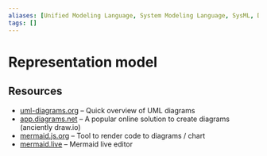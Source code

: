 ```yaml
---
aliases: [Unified Modeling Language, System Modeling Language, SysML, Diagrams]
tags: []
---
```


# Representation model

## Resources

- [uml-diagrams.org](https://www.uml-diagrams.org/) – Quick overview of UML diagrams
- [app.diagrams.net](https://app.diagrams.net/) – A popular online solution to create diagrams (anciently draw.io)
- [mermaid.js.org](https://mermaid.js.org) – Tool to render code to diagrams / chart
- [mermaid.live](https://mermaid.live) – Mermaid live editor